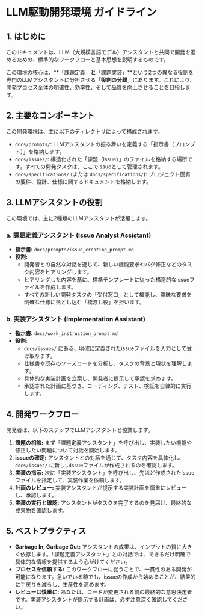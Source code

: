 # LLM駆動開発環境 ガイドライン

## 1. はじめに

このドキュメントは、LLM（大規模言語モデル）アシスタントと共同で開発を進めるための、標準的なワークフローと基本思想を説明するものです。

この環境の核心は、**「課題定義」**と**「課題実装」**という2つの異なる役割を専門のLLMアシスタントに分担させる「**役割の分離**」にあります。これにより、開発プロセス全体の明確性、効率性、そして品質を向上させることを目指します。

## 2. 主要なコンポーネント

この開発環境は、主に以下のディレクトリによって構成されます。

- `docs/prompts/`: LLMアシスタントの振る舞いを定義する「指示書（プロンプト）」を格納します。
- `docs/issues/`: 構造化された「課題（issue）」のファイルを格納する場所です。すべての開発タスクは、ここでissueとして管理されます。
- `docs/specifications/` (または `docs/specifications/`): プロジェクト固有の要件、設計、仕様に関するドキュメントを格納します。

## 3. LLMアシスタントの役割

この環境では、主に2種類のLLMアシスタントが活躍します。

### a. 課題定義アシスタント (Issue Analyst Assistant)

- **指示書:** `docs/prompts/issue_creation_prompt.md`
- **役割:**
  - 開発者との自然な対話を通じて、新しい機能要求やバグ修正などのタスク内容をヒアリングします。
  - ヒアリングした内容を基に、標準テンプレートに従った構造的なissueファイルを作成します。
  - すべての新しい開発タスクの「受付窓口」として機能し、曖昧な要求を明確な仕様に落とし込む「橋渡し役」を担います。

### b. 実装アシスタント (Implementation Assistant)

- **指示書:** `docs/work_instruction_prompt.md`
- **役割:**
  - `docs/issues/` にある、明確に定義されたissueファイルを入力として受け取ります。
  - 仕様書や既存のソースコードを分析し、タスクの背景と現状を理解します。
  - 具体的な実装計画を立案し、開発者に提示して承認を求めます。
  - 承認された計画に基づき、コーディング、テスト、検証を自律的に実行します。

## 4. 開発ワークフロー

開発者は、以下のステップでLLMアシスタントと協業します。

1.  **課題の相談:** まず「課題定義アシスタント」を呼び出し、実装したい機能や修正したい問題について対話を開始します。
2.  **issueの確定:** アシスタントとの対話を通じて、タスク内容を具体化し、`docs/issues/` に新しいissueファイルが作成されるのを確認します。
3.  **実装の指示:** 次に「実装アシスタント」を呼び出し、先ほど作成されたissueファイルを指定して、実装作業を依頼します。
4.  **計画のレビュー:** 実装アシスタントが提示する実装計画を慎重にレビューし、承認します。
5.  **実装の実行と確認:** アシスタントがタスクを完了するのを見届け、最終的な成果物を確認します。

## 5. ベストプラクティス

- **Garbage In, Garbage Out:** アシスタントの成果は、インプットの質に大きく依存します。「課題定義アシスタント」との対話では、できるだけ明確で具体的な情報を提供するよう心がけてください。
- **プロセスを信頼する:** このワークフローに従うことで、一貫性のある開発が可能になります。急いでいる時でも、issueの作成から始めることが、結果的に手戻りを減らし、生産性を高めます。
- **レビューは慎重に:** あなたは、コードが変更される前の最終的な意思決定者です。実装アシスタントが提示する計画は、必ず注意深く確認してください。
